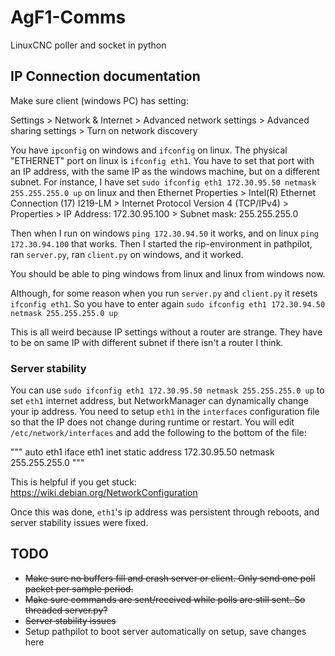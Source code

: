 # AgF1-Comms
LinuxCNC poller and socket in python


## IP Connection documentation

Make sure client (windows PC) has setting:

Settings > Network & Internet > Advanced network settings > Advanced sharing settings > Turn on network discovery

You have `ipconfig` on windows and `ifconfig` on linux. The physical "ETHERNET" port on linux is `ifconfig eth1`. You have to set that port with an IP address, with the same IP as the windows machine, but on a different subnet. For instance, I have set `sudo ifconfig eth1 172.30.95.50 netmask 255.255.255.0 up` on linux and then Ethernet Properties > Intel(R) Ethernet Connection (17) I219-LM > Internet Protocol Version 4 (TCP/IPv4) > Properties > IP Address: 172.30.95.100 > Subnet mask: 255.255.255.0

Then when I run on windows `ping 172.30.94.50` it works, and on linux `ping 172.30.94.100` that works. Then I started the rip-environment in pathpilot, ran `server.py`, ran `client.py` on windows, and it worked.

You should be able to ping windows from linux and linux from windows now.

Although, for some reason when you run `server.py` and `client.py` it resets `ifconfig eth1`. So you have to enter again `sudo ifconfig eth1 172.30.94.50 netmask 255.255.255.0 up`

This is all weird because IP settings without a router are strange. They have to be on same IP with different subnet if there isn't a router I think.

### Server stability

You can use `sudo ifconfig eth1 172.30.95.50 netmask 255.255.255.0 up` to set `eth1` internet address, but NetworkManager can dynamically change your ip address. You need to setup `eth1` in the `interfaces` configuration file so that the IP does not change during runtime or restart. You will edit `/etc/network/interfaces` and add the following to the bottom of the file:

"""
auto eth1
iface eth1 inet static
    address 172.30.95.50
    netmask 255.255.255.0
"""

This is helpful if you get stuck: https://wiki.debian.org/NetworkConfiguration

Once this was done, `eth1`'s ip address was persistent through reboots, and server stability issues were fixed.


## TODO

* ~~Make sure no buffers fill and crash server or client. Only send one poll packet per sample period.~~
* ~~Make sure commands are sent/received while polls are still sent. So threaded server.py?~~
* ~~Server stability issues~~
* Setup pathpilot to boot server automatically on setup, save changes here